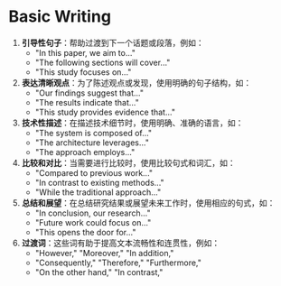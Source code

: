 # Basic Writing

1. **引导性句子**：帮助过渡到下一个话题或段落，例如：
   - "In this paper, we aim to..."
   - "The following sections will cover..."
   - "This study focuses on..."
2. **表达清晰观点**：为了陈述观点或发现，使用明确的句子结构，如：
   - "Our findings suggest that..."
   - "The results indicate that..."
   - "This study provides evidence that..."
3. **技术性描述**：在描述技术细节时，使用明确、准确的语言，如：
   - "The system is composed of..."
   - "The architecture leverages..."
   - "The approach employs..."
4. **比较和对比**：当需要进行比较时，使用比较句式和词汇，如：
   - "Compared to previous work..."
   - "In contrast to existing methods..."
   - "While the traditional approach..."
5. **总结和展望**：在总结研究结果或展望未来工作时，使用相应的句式，如：
   - "In conclusion, our research..."
   - "Future work could focus on..."
   - "This opens the door for..."
6. **过渡词**：这些词有助于提高文本流畅性和连贯性，例如：
   - "However," "Moreover," "In addition,"
   - "Consequently," "Therefore," "Furthermore,"
   - "On the other hand," "In contrast,"